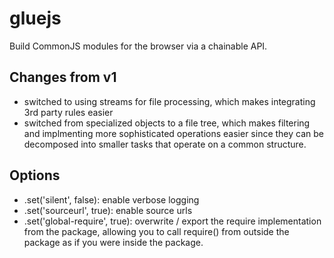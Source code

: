 # gluejs

Build CommonJS modules for the browser via a chainable API.

## Changes from v1

- switched to using streams for file processing, which makes integrating 3rd party rules easier
- switched from specialized objects to a file tree, which makes filtering and implmenting more sophisticated operations easier since they can be decomposed into smaller tasks that operate on a common structure.

## Options

- .set('silent', false): enable verbose logging
- .set('sourceurl', true): enable source urls
- .set('global-require', true): overwrite / export the require implementation from the package, allowing you to call require() from outside the package as if you were inside the package.
